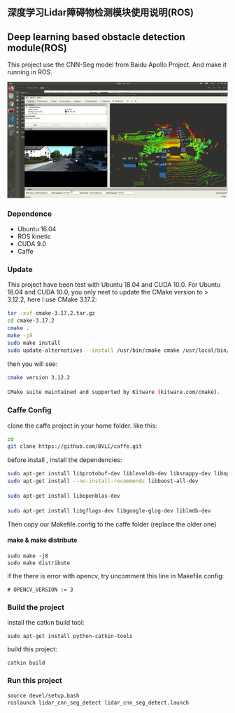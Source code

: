 ## 深度学习Lidar障碍物检测模块使用说明(ROS)
## Deep learning based obstacle detection module(ROS)

This project use the CNN-Seg model from Baidu Apollo Project. And make it running in ROS.

![](images/cnn_seg.gif)

### Dependence
* Ubuntu 16.04
* ROS kinetic
* CUDA 9.0
* Caffe

### Update 
This project have been test with Ubuntu 18.04 and CUDA 10.0. For  Ubuntu 18.04 and CUDA 10.0, you only neet to update the CMake version to > 3.12.2, here I use CMake 3.17.2:

```bash
tar -xvf cmake-3.17.2.tar.gz
cd cmake-3.17.2
cmake .
make -j8
sudo make install
sudo update-alternatives --install /usr/bin/cmake cmake /usr/local/bin/cmake 1 --force
```

then you will see:

```bash
cmake version 3.12.2

CMake suite maintained and supported by Kitware (kitware.com/cmake).
```

### Caffe Config
clone the caffe project in your home folder. like this:

```sh
cd
git clone https://github.com/BVLC/caffe.git
``` 

before install , install the dependencies:

```sh
sudo apt-get install libprotobuf-dev libleveldb-dev libsnappy-dev libopencv-dev libhdf5-serial-dev protobuf-compiler
sudo apt-get install --no-install-recommends libboost-all-dev

sudo apt-get install libopenblas-dev

sudo apt-get install libgflags-dev libgoogle-glog-dev liblmdb-dev

```

Then copy our Makefile.config to the caffe folder (replace the older one)

#### make & make distribute

```
sudo make -j8
sudo make distribute
```

if the there is error with opencv, try uncomment this line in Makefile.config:

```
# OPENCV_VERSION := 3
```

### Build the project
install the catkin build tool:

```
sudo apt-get install python-catkin-tools
```

build this project:

```
catkin build
```


### Run this project
```
source devel/setup.bash
roslaunch lidar_cnn_seg_detect lidar_cnn_seg_detect.launch 
```
